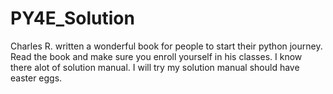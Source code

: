 # PY4E_Solution
 Charles R. written a wonderful book for people to start their python journey. Read the book and make sure you enroll yourself in his classes. I know there alot of solution manual. I will try my solution manual should have easter eggs.
